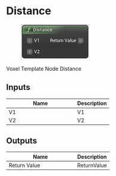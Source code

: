 # Distance

<div align="left" data-full-width="false">

<figure><img src="distance.png" alt=""><figcaption></figcaption></figure>

</div>

Voxel Template Node Distance

## Inputs

<table>
<thead><tr><th width="170">Name</th><th>Description</th></tr></thead>
<tbody>
<tr><td>V1</td><td>V1</td></tr>
<tr><td>V2</td><td>V2</td></tr>
</tbody>
</table>

## Outputs

<table>
<thead><tr><th width="170">Name</th><th>Description</th></tr></thead>
<tbody>
<tr><td>Return Value</td><td>ReturnValue</td></tr>
</tbody>
</table>